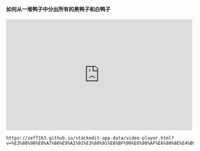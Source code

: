 #### 如何从一堆鸭子中分出所有的黑鸭子和白鸭子  
<iframe 
src="https://zeff163.github.io/stackedit-app-data/video-player.html?v=%E3%80%90%E8%A7%86%E9%A2%91%E3%80%91%E8%BF%99%E6%98%AF%E6%80%8E%E4%B9%88%E5%81%9A%E5%88%B0%E7%9A%84%E3%80%90%E5%85%A8%E5%A1%94%E6%9C%BA%E7%AE%B1%E5%90%A7%E3%80%91_%E7%99%BE%E5%BA%A6%E8%B4%B4%E5%90%A7.mp4" 
scrolling="no" 
border="0" 
frameborder="no" 
framespacing="0" 
allowfullscreen="true" 
height=300 
width=500> 
</iframe>

```
https://zeff163.github.io/stackedit-app-data/video-player.html?v=%E3%80%90%E8%A7%86%E9%A2%91%E3%80%91%E8%BF%99%E6%98%AF%E6%80%8E%E4%B9%88%E5%81%9A%E5%88%B0%E7%9A%84%E3%80%90%E5%85%A8%E5%A1%94%E6%9C%BA%E7%AE%B1%E5%90%A7%E3%80%91_%E7%99%BE%E5%BA%A6%E8%B4%B4%E5%90%A7.mp4
```


<!--stackedit_data:
eyJoaXN0b3J5IjpbMzgwMDg5NzYyLC0yMDUwNDQ2NDM1LDM4MD
A4OTc2MiwtMjA1MDQ0NjQzNSwxODg4ODg3ODI0LDEwODA3NTAx
NDIsLTIxMjQ5MjQ2NjgsLTE5ODk1NDYwODksNzM3NTczODgwLD
IxMTI3MDI0MjAsLTEyMzI3NjIyNzQsMjEwMDUyMzc5MiwxOTMw
NjA0MTM4LDE2NDYyMzcxNDJdfQ==
-->